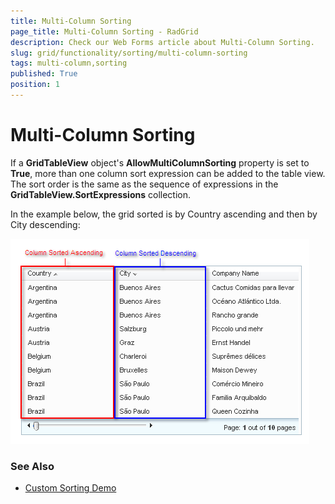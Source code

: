 ```yaml
---
title: Multi-Column Sorting
page_title: Multi-Column Sorting - RadGrid
description: Check our Web Forms article about Multi-Column Sorting.
slug: grid/functionality/sorting/multi-column-sorting
tags: multi-column,sorting
published: True
position: 1
---
```


# Multi-Column Sorting


If a **GridTableView** object's **AllowMultiColumnSorting** property is set to **True**, more than one column sort expression can be added to the table view. The sort order is the same as the sequence of expressions in the **GridTableView.SortExpressions** collection.

In the example below, the grid sorted is by Country ascending and then by City descending:

![Multi-Column Sorting](images/grd_MultiColumnSort.png)

### See Also

 * [Custom Sorting Demo](https://demos.telerik.com/aspnet-ajax/grid/examples/functionality/sorting/custom-sorting/defaultcs.aspx)
